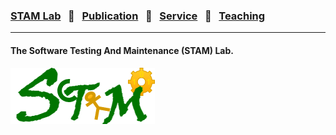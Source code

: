 ### [STAM Lab](index.md) &nbsp;&nbsp;🌴&nbsp;&nbsp; [Publication](publications.md) &nbsp;&nbsp;🌴&nbsp;&nbsp; [Service](services.md) &nbsp;&nbsp;🌴&nbsp;&nbsp; [Teaching](teaching.md)
***

<h4> The Software Testing And Maintenance (STAM) Lab.</h4>



![The Software Testing And Maintenance (STAM) Lab](assets/img/stam_logo.png)